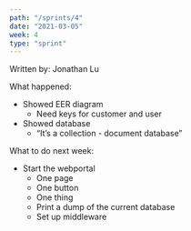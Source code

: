 ```yaml
---
path: "/sprints/4"
date: "2021-03-05"
week: 4
type: "sprint"
---
```


<!-- Output copied to clipboard! -->


Written by: Jonathan Lu

What happened:



*   Showed EER diagram
    *   Need keys for customer and user
*   Showed database
    *   “It’s a collection - document database”

What to do next week:



*   Start the webportal 
    *   One page
    *   One button
    *   One thing
    *   Print a dump of the current database
    *   Set up middleware